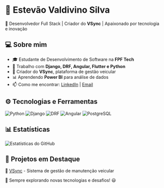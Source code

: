 # 👋 Estevão Valdivino Silva  

🚀 Desenvolvedor Full Stack | Criador do **VSync** | Apaixonado por tecnologia e inovação  

## 💻 Sobre mim  
- 🎓 Estudante de Desenvolvimento de Software na **FPF Tech** 
- 🔧 Trabalho com **Django, DRF, Angular, Flutter e Python**  
- 🚗 Criador do **VSync**, plataforma de gestão veicular  
- 📊 Aprendendo **Power BI** para análise de dados  
- 📫 Como me encontrar: [LinkedIn](https://www.linkedin.com/in/estev%C3%A3o-silva-83b51891/) | [Email](mailto:estevaovaldivinosilva@gmail.com)  

## ⚙️ Tecnologias e Ferramentas  
![Python](https://img.shields.io/badge/Python-3776AB?style=for-the-badge&logo=python&logoColor=white)
![Django](https://img.shields.io/badge/Django-092E20?style=for-the-badge&logo=django&logoColor=white)
![DRF](https://img.shields.io/badge/DRF-red?style=for-the-badge&logo=django&logoColor=white)
![Angular](https://img.shields.io/badge/Angular-DD0031?style=for-the-badge&logo=angular&logoColor=white)
![PostgreSQL](https://img.shields.io/badge/PostgreSQL-336791?style=for-the-badge&logo=postgresql&logoColor=white)

## 📊 Estatísticas  
![Estatísticas do GitHub](https://github-readme-stats.vercel.app/api?username=EstevaoSillva&show_icons=true&theme=radical)  

## 🚀 Projetos em Destaque  
🔹 [VSync](https://github.com/EstevaoSillva/VSync.git) - Sistema de gestão de manutenção veicular  

📌 Sempre explorando novas tecnologias e desafios! 😃
